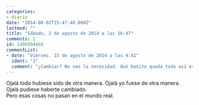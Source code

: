 ```yaml
---
categories:
- diario
date: "2014-08-02T15:47:48.000Z"
lastmod: ""
title: "Sábado, 2 de agosto de 2014 a las 16:47"
comments: 1
id: 1406994468
commentList:
- date: "Viernes, 15 de agosto de 2014 a las 4:41"
  ident: "1"
  comment: "¿Cambiar? No veo la necesidad. Qué bonito queda todo así escrito, pero qué poco práctico para la vida real, oye."
---
```


Ojalá todo hubiese sido de otra manera. Ojalá yo fuese de otra manera. Ojalá pudiese haberte cambiado.  
Pero esas cosas no pasan en el mundo real.